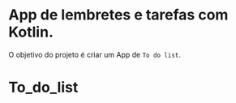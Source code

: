 # App de lembretes e tarefas com Kotlin.

O objetivo do projeto é criar um App de `To do list`.

# To_do_list
